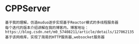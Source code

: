 # CPPServer
    基于我的理解，仿造muduo逐步实现基于Reactor模式的多线程服务器
    每个迭代的版本介绍讲解在我的博客内，博客地址：https://blog.csdn.net/m0_57408211/article/details/127062135
    基于该网络库，实现了简易的HTTP服务器,websocket服务器

